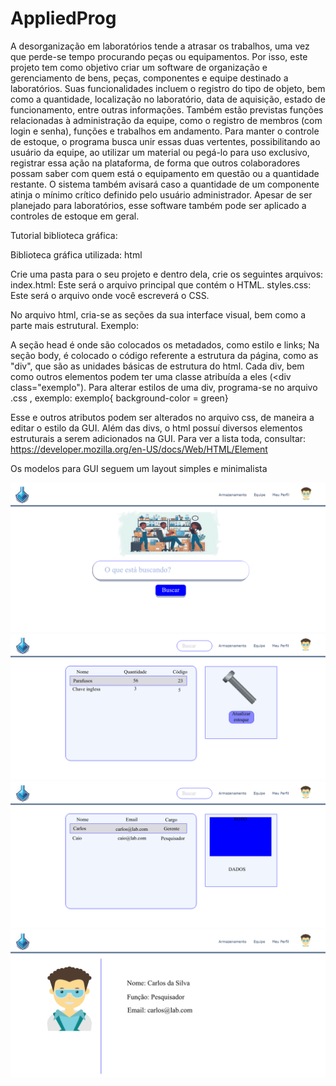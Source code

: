 # AppliedProg
A desorganização em laboratórios tende a atrasar os trabalhos, uma vez que perde-se tempo procurando peças ou equipamentos. Por isso, este projeto tem como objetivo criar um software de organização e gerenciamento de bens, peças, componentes e equipe destinado a laboratórios. Suas funcionalidades incluem o registro do tipo de objeto, bem como a quantidade, localização no laboratório, data de aquisição, estado de funcionamento, entre outras informações. Também estão previstas funções relacionadas à administração da equipe, como o registro de membros (com login e senha), funções e trabalhos em andamento. Para manter o controle de estoque, o programa busca unir essas duas vertentes, possibilitando ao usuário da equipe, ao utilizar um material ou pegá-lo para uso exclusivo, registrar essa ação na plataforma, de forma que outros colaboradores possam saber com quem está o equipamento em questão ou a quantidade restante. O sistema também avisará caso a quantidade de um componente atinja o mínimo crítico definido pelo usuário administrador. Apesar de ser planejado para laboratórios, esse software também pode ser aplicado a controles de estoque em geral.

Tutorial biblioteca gráfica:

Biblioteca gráfica utilizada: html

Crie uma pasta para o seu projeto e dentro dela, crie os seguintes arquivos:
index.html: Este será o arquivo principal que contém o HTML.
styles.css: Este será o arquivo onde você escreverá o CSS.

No arquivo html, cria-se as seções da sua interface visual, bem como a parte mais estrutural. Exemplo:
<!--<html lang="pt">
<head> [...]
</head>
<body> [...]
</body>
</html>
-->
A seção head é onde são colocados os metadados, como estilo e links; Na seção body, é colocado o código referente a estrutura da página, como as "div", que são as unidades básicas de estrutura do html. Cada div, bem como outros elementos podem ter uma classe atribuída a eles (<div class="exemplo"). Para alterar estilos de uma div, programa-se no arquivo .css , exemplo:
exemplo{
    background-color = green}
    
Esse e outros atributos podem ser alterados no arquivo css, de maneira a editar o estilo da GUI.
Além das divs, o html possuí diversos elementos estruturais a serem adicionados na GUI. Para ver a lista toda, consultar: https://developer.mozilla.org/en-US/docs/Web/HTML/Element

Os modelos para GUI seguem um layout simples e minimalista

![Inicio](https://github.com/boyjhom/AppliedProg/blob/main/esboco_GUI/Inico_GUI.png)
![Estoque](https://github.com/boyjhom/AppliedProg/blob/main/esboco_GUI/EstoqueGUI.png)
![Equipe](https://github.com/boyjhom/AppliedProg/blob/main/esboco_GUI/Equipe_GUI.png)
![Meu Perfil](https://github.com/boyjhom/AppliedProg/blob/main/esboco_GUI/Meu_perfil_GUI.png)
